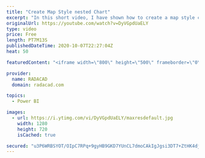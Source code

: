 ```yaml
---
title: "Create Map Style nested Chart"
excerpt: "In this short video, I have shown how to create a map style chart with a bar chart or packed scatter chart  or using images"
originalUrl: https://youtube.com/watch?v=DyVGpdUaELY
type: video
price: Free
length: PT7M13S
publishedDateTime: 2020-10-07T22:27:04Z
heat: 50

featuredContent: "<iframe width=\"800\" height=\"500\" frameborder=\"0\" src=\"https://www.youtube.com/embed/DyVGpdUaELY\" allow=\"accelerometer; autoplay; encrypted-media; gyroscope; picture-in-picture\" allowfullscreen></iframe>"

provider:
  name: RADACAD
  domain: radacad.com

topics:
  - Power BI

images:
  - url: https://i.ytimg.com/vi/DyVGpdUaELY/maxresdefault.jpg
    width: 1280
    height: 720
    isCached: true

secured: "u3P6WRBSYOT/OIpC7RPq+9gyHB9GKD7YUnCL7dmoCAkIgJgsi3DT7+ZtHK4djjMaSpvLr/uvyuZZn5TgrCPxL93JmzFsU/n8QhPSEFwQf3uuqGbQfKjflkGqSJeMIbqILbPfHigYywA8Lu2kWYZf5I2egKOA5Lmm4Ikm4QaXYTYJSh2WIO6bQnWWQazc/p41+C0Rp7BBPhQg/nDjf5J7OXkQ0WRfesMqX3cB0cCpsGYjsvXVOS3/nA0k/6GVstaJA50Vc1OhQwLCDrMFw3dgvyvx/If1UtoriaMgiT/mxpLE1l8i7lriZ8iXMBcpZSbl/Z7aqKYmPUiozc33V1dh8nBbjtTtY2Dx0woq3LadYZvXw7tTNr6ygbICqfmiC6K0RFmmjf2HuD0A0g4Rq7DpXH8Bqo7MA1PnZ+qbfKz6xj0=;hspfBv7ITBzw8y73vfBHgQ=="
---
```


